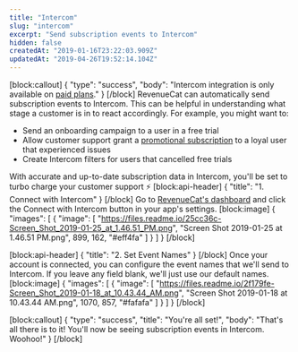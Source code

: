 ```yaml
---
title: "Intercom"
slug: "intercom"
excerpt: "Send subscription events to Intercom"
hidden: false
createdAt: "2019-01-16T23:22:03.909Z"
updatedAt: "2019-04-26T19:52:14.104Z"
---
```

[block:callout]
{
  "type": "success",
  "body": "Intercom integration is only available on [paid plans](https://www.revenuecat.com/pricing)."
}
[/block]
RevenueCat can automatically send subscription events to Intercom. This can be helpful in understanding what stage a customer is in to react accordingly. For example, you might want to:
- Send an onboarding campaign to a user in a free trial
- Allow customer support grant a [promotional subscription](doc:customers#section-granting-promotional-subscriptions) to a loyal user that experienced issues
- Create Intercom filters for users that cancelled free trials

With accurate and up-to-date subscription data in Intercom, you'll be set to turbo charge your customer support ⚡️
[block:api-header]
{
  "title": "1. Connect with Intercom"
}
[/block]
Go to [RevenueCat's dashboard](https://app.revenuecat.com) and click the Connect with Intercom button in your app's settings.
[block:image]
{
  "images": [
    {
      "image": [
        "https://files.readme.io/25cc36c-Screen_Shot_2019-01-25_at_1.46.51_PM.png",
        "Screen Shot 2019-01-25 at 1.46.51 PM.png",
        899,
        162,
        "#eff4fa"
      ]
    }
  ]
}
[/block]

[block:api-header]
{
  "title": "2. Set Event Names"
}
[/block]
Once your account is connected, you can configure the event names that we'll send to Intercom. If you leave any field blank, we'll just use our default names.
[block:image]
{
  "images": [
    {
      "image": [
        "https://files.readme.io/2f179fe-Screen_Shot_2019-01-18_at_10.43.44_AM.png",
        "Screen Shot 2019-01-18 at 10.43.44 AM.png",
        1070,
        857,
        "#fafafa"
      ]
    }
  ]
}
[/block]

[block:callout]
{
  "type": "success",
  "title": "You're all set!",
  "body": "That's all there is to it! You'll now be seeing subscription events in Intercom. Woohoo!"
}
[/block]